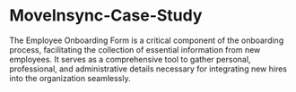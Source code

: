 # MoveInsync-Case-Study
The Employee Onboarding Form is a critical component of the onboarding process, facilitating the collection of essential information from new employees. It serves as a comprehensive tool to gather personal, professional, and administrative details necessary for integrating new hires into the organization seamlessly.
